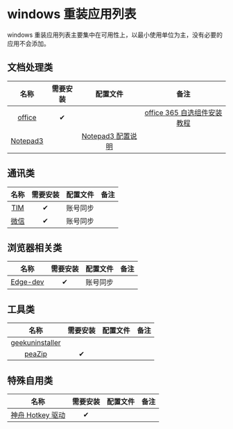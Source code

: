 # windows 重装应用列表

windows 重装应用列表主要集中在可用性上，以最小使用单位为主，没有必要的应用不会添加。

## 文档处理类

|    名称    | 需要安装 |      配置文件       |             备注              |
| :--------: | :------: | :-----------------: | :---------------------------: |
|  [office]  |    ✔     |                     | [office 365 自选组件安装教程] |
| [Notepad3] |          | [Notepad3 配置说明] |                               |

[office]: https://www.office.com/
[office 365 自选组件安装教程]: https://github.yixuju.cn/Application-Lists/#/office
[notepad3]: https://www.rizonesoft.com/downloads/notepad3/
[notepad3 配置说明]: https://github.yixuju.cn/Application-Lists/#/config?id=notepad3

## 通讯类

|  名称  | 需要安装 | 配置文件 | 备注 |
| :----: | :------: | :------: | :--: |
| [TIM]  |    ✔     | 账号同步 |      |
| [微信] |    ✔     | 账号同步 |      |

[tim]: https://tim.qq.com/
[微信]: https://weixin.qq.com/

## 浏览器相关类

|    名称    | 需要安装 | 配置文件 | 备注 |
| :--------: | :------: | :------: | :--: |
| [Edge-dev] |    ✔     | 账号同步 |      |

[edge-dev]: https://www.microsoft.com/en-us/edge/business/download

## 工具类

|       名称        | 需要安装 | 配置文件 | 备注 |
| :---------------: | :------: | :------: | :--: |
| [geekuninstaller] |          |          |      |
|     [peaZip]      |    ✔     |          |      |

[geekuninstaller]: https://geekuninstaller.com/download
[peazip]: https://github.com/peazip/PeaZip

## 特殊自用类

|        名称        | 需要安装 | 配置文件 | 备注 |
| :----------------: | :------: | :------: | :--: |
| [神舟 Hotkey 驱动] |    ✔     |          |      |

[神舟 hotkey 驱动]: http://www.hasee.com/Chinese/drivers/drivers/index.php/Download/Index/model.html?id=193
